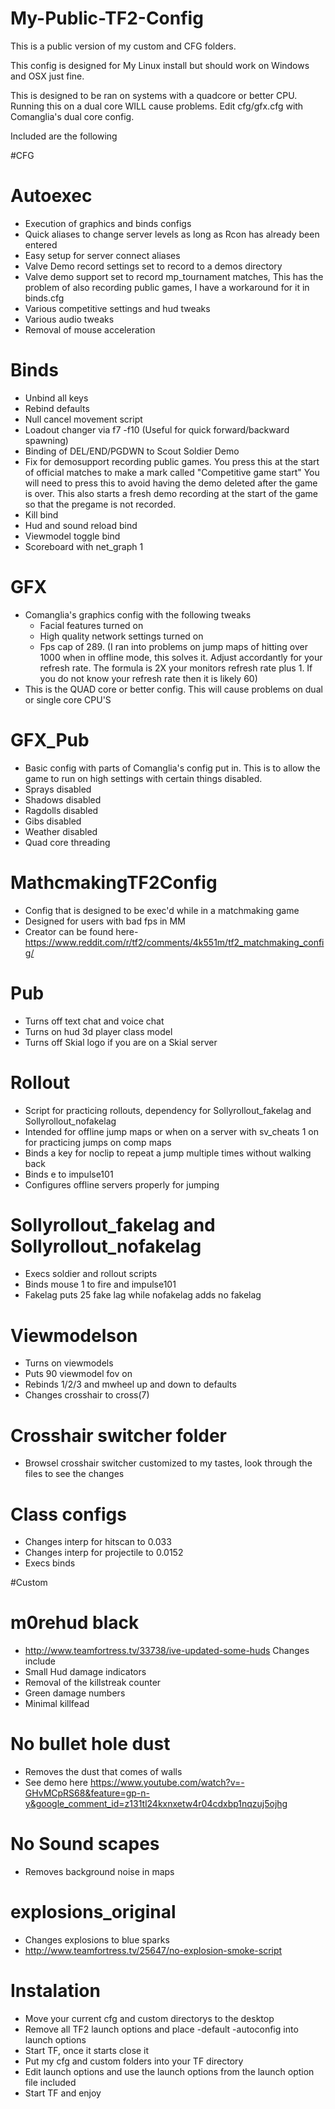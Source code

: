 # My-Public-TF2-Config
This is a public version of my custom and CFG folders.

This config is designed for My Linux install but should work on Windows 
and OSX just fine.

This is designed to be ran on systems with a quadcore or better CPU. 
Running this on a dual core WILL cause problems. Edit cfg/gfx.cfg with 
Comanglia's dual core config.

Included are the following

#CFG

# Autoexec
- Execution of graphics and binds configs
- Quick aliases to change server levels as long as Rcon has already been entered
- Easy setup for server connect aliases 
- Valve Demo record settings set to record to a demos directory
- Valve demo support set to record mp_tournament matches, This has the problem of also recording public games, I have a workaround for it in binds.cfg
- Various competitive settings and hud tweaks
- Various audio tweaks
- Removal of mouse acceleration

# Binds
- Unbind all keys
- Rebind defaults
- Null cancel movement script
- Loadout changer via f7 -f10 (Useful for quick forward/backward spawning)
- Binding of DEL/END/PGDWN to Scout Soldier Demo
- Fix for demosupport recording public games. You press this at the start of official matches to make a mark called "Competitive game start" You will need to press this to avoid having the demo deleted after the game is over. This also starts a fresh demo recording at the start of the game so that the pregame is not recorded.
- Kill bind 
- Hud and sound reload bind
- Viewmodel toggle bind
- Scoreboard with net_graph 1

# GFX 
- Comanglia's graphics config with the following tweaks
    - Facial features turned on
    - High quality network settings turned on
    - Fps cap of 289. (I ran into problems on jump maps of hitting over 1000 when in offline mode, this solves it. Adjust accordantly for your refresh rate. The formula is 2X your monitors refresh rate plus 1. If you do not know your refresh rate then it is likely 60)
- This is the QUAD core or better config. This will cause problems on dual or single core CPU'S

# GFX_Pub
- Basic config with parts of Comanglia's config put in. This is to allow the game to run on high settings with certain things disabled.
- Sprays disabled
- Shadows disabled
- Ragdolls disabled
- Gibs disabled
- Weather disabled
- Quad core threading

# MathcmakingTF2Config
- Config that is designed to be exec'd while in a matchmaking game
- Designed for users with bad fps in MM
- Creator can be found here- https://www.reddit.com/r/tf2/comments/4k551m/tf2_matchmaking_config/

# Pub
- Turns off text chat and voice chat
- Turns on hud 3d player class model
- Turns off Skial logo if you are on a Skial server

# Rollout
- Script for practicing rollouts, dependency for Sollyrollout_fakelag and Sollyrollout_nofakelag
- Intended for offline jump maps or when on a server with sv_cheats 1 on for practicing jumps on comp maps
- Binds a key for noclip to repeat a jump multiple times without walking back
- Binds e to impulse101
- Configures offline servers properly for jumping

# Sollyrollout_fakelag and Sollyrollout_nofakelag
- Execs soldier and rollout scripts
- Binds mouse 1 to fire and impulse101
- Fakelag puts 25 fake lag while nofakelag adds no fakelag

# Viewmodelson
- Turns on viewmodels
- Puts 90 viewmodel fov on
- Rebinds 1/2/3 and mwheel up and down to defaults
- Changes crosshair to cross(7)

# Crosshair switcher folder
- Browsel crosshair switcher customized to my tastes, look through the files to see the changes

# Class configs
- Changes interp for hitscan to 0.033
- Changes interp for projectile to 0.0152
- Execs binds

#Custom


# m0rehud black
- http://www.teamfortress.tv/33738/ive-updated-some-huds
Changes include
- Small Hud damage indicators
- Removal of the killstreak counter
- Green damage numbers
- Minimal killfead

# No bullet hole dust
- Removes the dust that comes of walls
- See demo here https://www.youtube.com/watch?v=-GHvMCpRS68&feature=gp-n-y&google_comment_id=z131tl24kxnxetw4r04cdxbp1nqzuj5ojhg

# No Sound scapes
- Removes background noise in maps

# explosions_original
- Changes explosions to blue sparks
- http://www.teamfortress.tv/25647/no-explosion-smoke-script

# Instalation
- Move your current cfg and custom directorys to the desktop
- Remove all TF2 launch options and place -default -autoconfig into launch options
- Start TF, once it starts close it
- Put my cfg and custom folders into your TF directory
- Edit launch options and use the launch options from the launch option file included
- Start TF and enjoy
